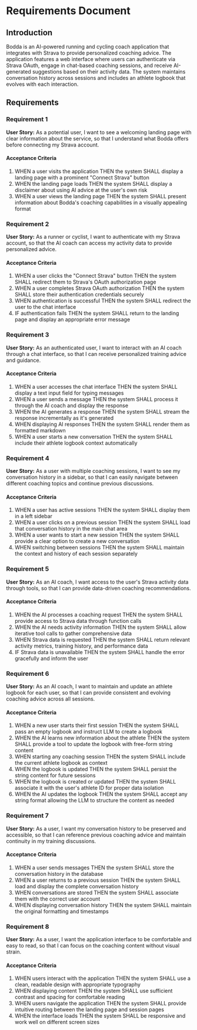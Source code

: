 # Requirements Document

## Introduction

Bodda is an AI-powered running and cycling coach application that integrates with Strava to provide personalized coaching advice. The application features a web interface where users can authenticate via Strava OAuth, engage in chat-based coaching sessions, and receive AI-generated suggestions based on their activity data. The system maintains conversation history across sessions and includes an athlete logbook that evolves with each interaction.

## Requirements

### Requirement 1

**User Story:** As a potential user, I want to see a welcoming landing page with clear information about the service, so that I understand what Bodda offers before connecting my Strava account.

#### Acceptance Criteria

1. WHEN a user visits the application THEN the system SHALL display a landing page with a prominent "Connect Strava" button
2. WHEN the landing page loads THEN the system SHALL display a disclaimer about using AI advice at the user's own risk
3. WHEN a user views the landing page THEN the system SHALL present information about Bodda's coaching capabilities in a visually appealing format

### Requirement 2

**User Story:** As a runner or cyclist, I want to authenticate with my Strava account, so that the AI coach can access my activity data to provide personalized advice.

#### Acceptance Criteria

1. WHEN a user clicks the "Connect Strava" button THEN the system SHALL redirect them to Strava's OAuth authorization page
2. WHEN a user completes Strava OAuth authorization THEN the system SHALL store their authentication credentials securely
3. WHEN authentication is successful THEN the system SHALL redirect the user to the chat interface
4. IF authentication fails THEN the system SHALL return to the landing page and display an appropriate error message

### Requirement 3

**User Story:** As an authenticated user, I want to interact with an AI coach through a chat interface, so that I can receive personalized training advice and guidance.

#### Acceptance Criteria

1. WHEN a user accesses the chat interface THEN the system SHALL display a text input field for typing messages
2. WHEN a user sends a message THEN the system SHALL process it through the AI coach and display the response
3. WHEN the AI generates a response THEN the system SHALL stream the response incrementally as it's generated
4. WHEN displaying AI responses THEN the system SHALL render them as formatted markdown
5. WHEN a user starts a new conversation THEN the system SHALL include their athlete logbook context automatically

### Requirement 4

**User Story:** As a user with multiple coaching sessions, I want to see my conversation history in a sidebar, so that I can easily navigate between different coaching topics and continue previous discussions.

#### Acceptance Criteria

1. WHEN a user has active sessions THEN the system SHALL display them in a left sidebar
2. WHEN a user clicks on a previous session THEN the system SHALL load that conversation history in the main chat area
3. WHEN a user wants to start a new session THEN the system SHALL provide a clear option to create a new conversation
4. WHEN switching between sessions THEN the system SHALL maintain the context and history of each session separately

### Requirement 5

**User Story:** As an AI coach, I want access to the user's Strava activity data through tools, so that I can provide data-driven coaching recommendations.

#### Acceptance Criteria

1. WHEN the AI processes a coaching request THEN the system SHALL provide access to Strava data through function calls
2. WHEN the AI needs activity information THEN the system SHALL allow iterative tool calls to gather comprehensive data
3. WHEN Strava data is requested THEN the system SHALL return relevant activity metrics, training history, and performance data
4. IF Strava data is unavailable THEN the system SHALL handle the error gracefully and inform the user

### Requirement 6

**User Story:** As an AI coach, I want to maintain and update an athlete logbook for each user, so that I can provide consistent and evolving coaching advice across all sessions.

#### Acceptance Criteria

1. WHEN a new user starts their first session THEN the system SHALL pass an empty logbook and instruct LLM to create a logbook
2. WHEN the AI learns new information about the athlete THEN the system SHALL provide a tool to update the logbook with free-form string content
3. WHEN starting any coaching session THEN the system SHALL include the current athlete logbook as context
4. WHEN the logbook is updated THEN the system SHALL persist the string content for future sessions
5. WHEN the logbook is created or updated THEN the system SHALL associate it with the user's athlete ID for proper data isolation
6. WHEN the AI updates the logbook THEN the system SHALL accept any string format allowing the LLM to structure the content as needed

### Requirement 7

**User Story:** As a user, I want my conversation history to be preserved and accessible, so that I can reference previous coaching advice and maintain continuity in my training discussions.

#### Acceptance Criteria

1. WHEN a user sends messages THEN the system SHALL store the conversation history in the database
2. WHEN a user returns to a previous session THEN the system SHALL load and display the complete conversation history
3. WHEN conversations are stored THEN the system SHALL associate them with the correct user account
4. WHEN displaying conversation history THEN the system SHALL maintain the original formatting and timestamps

### Requirement 8

**User Story:** As a user, I want the application interface to be comfortable and easy to read, so that I can focus on the coaching content without visual strain.

#### Acceptance Criteria

1. WHEN users interact with the application THEN the system SHALL use a clean, readable design with appropriate typography
2. WHEN displaying content THEN the system SHALL use sufficient contrast and spacing for comfortable reading
3. WHEN users navigate the application THEN the system SHALL provide intuitive routing between the landing page and session pages
4. WHEN the interface loads THEN the system SHALL be responsive and work well on different screen sizes